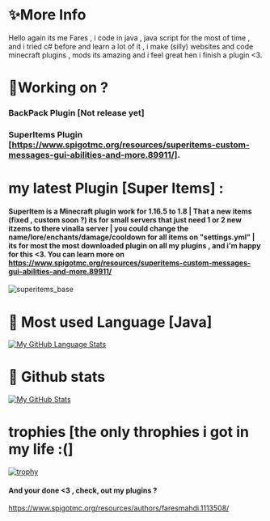 # **✨More Info**
  Hello again its me Fares , i code in java , java script for the most of time , and i tried c# before and learn a lot of it , i make (silly) websites and code minecraft plugins , mods its amazing and i feel great hen i finish a plugin <3.
# **🤖Working on ?**
  ### BackPack Plugin [Not release yet]
  ### SuperItems Plugin [https://www.spigotmc.org/resources/superitems-custom-messages-gui-abilities-and-more.89911/].
# my latest Plugin [Super Items] :
 #### SuperItem is a Minecraft plugin work for 1.16.5 to 1.8 | That a new items (fixed , custom soon ?) its for small servers that just need 1 or 2 new itzems to there vinalla server | you could change the name/lore/enchants/damage/cooldown for all items on "settings.yml" | its for most the most downloaded plugin on all my plugins , and i'm happy for this <3. You can learn more on https://www.spigotmc.org/resources/superitems-custom-messages-gui-abilities-and-more.89911/

 
  ![superitems_base](https://user-images.githubusercontent.com/80583353/114924904-beb2b880-9e2e-11eb-9cb9-34cbf996b897.png)
# 🦠 Most used Language [Java]
[![My GitHub Language Stats](https://github-readme-stats.vercel.app/api/top-langs/?username=FaresMahdi120&langs_count=5&theme=tokyonight)]()
# 🦠 Github stats
[![My GitHub Stats](https://github-readme-stats.vercel.app/api/?username=FaresMahdi120&count_private=true&theme=tokyonight&showicons=true)]()
# trophies [the only throphies i got in my life :(]
[![trophy](https://github-profile-trophy.vercel.app/?username=FaresMahdi120&theme=onedark)](https://github.com/ryo-ma/github-profile-trophy)
#### And your done <3 , check, out my plugins ? 
https://www.spigotmc.org/resources/authors/faresmahdi.1113508/
